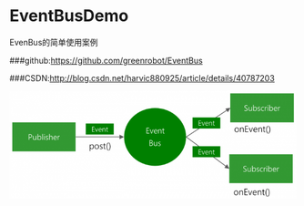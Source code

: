 # EventBusDemo
EvenBus的简单使用案例

###github:https://github.com/greenrobot/EventBus

###CSDN:http://blog.csdn.net/harvic880925/article/details/40787203

![image](https://github.com/xinpengfei520/EventBusDemo/blob/master/image/eventbus.png)


